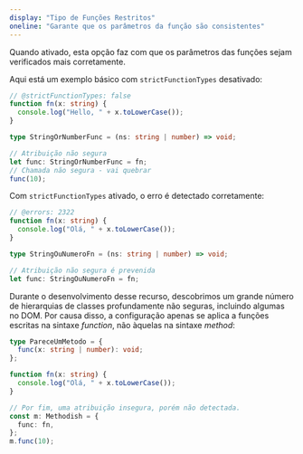```yaml
---
display: "Tipo de Funções Restritos"
oneline: "Garante que os parâmetros da função são consistentes"
---
```


Quando ativado, esta opção faz com que os parâmetros das funções sejam verificados mais corretamente.

Aqui está um exemplo básico com `strictFunctionTypes` desativado:

```ts twoslash
// @strictFunctionTypes: false
function fn(x: string) {
  console.log("Hello, " + x.toLowerCase());
}

type StringOrNumberFunc = (ns: string | number) => void;

// Atribuição não segura
let func: StringOrNumberFunc = fn;
// Chamada não segura - vai quebrar
func(10);
```

Com `strictFunctionTypes` ativado, o erro é detectado corretamente:

```ts twoslash
// @errors: 2322
function fn(x: string) {
  console.log("Olá, " + x.toLowerCase());
}

type StringOuNumeroFn = (ns: string | number) => void;

// Atribuição não segura é prevenida
let func: StringOuNumeroFn = fn;
```

Durante o desenvolvimento desse recurso, descobrimos um grande número de hierarquias de classes profundamente não seguras, incluindo algumas no DOM.
Por causa disso, a configuração apenas se aplica a funções escritas na sintaxe _function_, não àquelas na sintaxe _method_:

```ts twoslash
type PareceUmMetodo = {
  func(x: string | number): void;
};

function fn(x: string) {
  console.log("Olá, " + x.toLowerCase());
}

// Por fim, uma atribuição insegura, porém não detectada.
const m: Methodish = {
  func: fn,
};
m.func(10);
```
